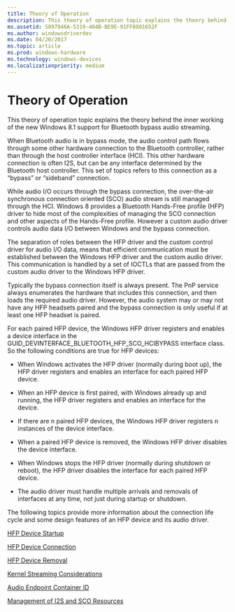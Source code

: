 ```yaml
---
title: Theory of Operation
description: This theory of operation topic explains the theory behind the inner working of the new Windows 8.1.
ms.assetid: 5897946A-5319-404B-BE9E-91FF8801652F
ms.author: windowsdriverdev
ms.date: 04/20/2017
ms.topic: article
ms.prod: windows-hardware
ms.technology: windows-devices
ms.localizationpriority: medium
---
```


# Theory of Operation


This theory of operation topic explains the theory behind the inner working of the new Windows 8.1 support for Bluetooth bypass audio streaming.

When Bluetooth audio is in bypass mode, the audio control path flows through some other hardware connection to the Bluetooth controller, rather than through the host controller interface (HCI). This other hardware connection is often I2S, but can be any interface determined by the Bluetooth host controller. This set of topics refers to this connection as a “bypass” or “sideband” connection.

While audio I/O occurs through the bypass connection, the over-the-air synchronous connection oriented (SCO) audio stream is still managed through the HCI. Windows 8 provides a Bluetooth Hands-Free profile (HFP) driver to hide most of the complexities of managing the SCO connection and other aspects of the Hands-Free profile. However a custom audio driver controls audio data I/O between Windows and the bypass connection.

The separation of roles between the HFP driver and the custom control driver for audio I/O data, means that efficient communication must be established between the Windows HFP driver and the custom audio driver. This communication is handled by a set of IOCTLs that are passed from the custom audio driver to the Windows HFP driver.

Typically the bypass connection itself is always present. The PnP service always enumerates the hardware that includes this connection, and then loads the required audio driver. However, the audio system may or may not have any HFP headsets paired and the bypass connection is only useful if at least one HFP headset is paired.

For each paired HFP device, the Windows HFP driver registers and enables a device interface in the GUID\_DEVINTERFACE\_BLUETOOTH\_HFP\_SCO\_HCIBYPASS interface class. So the following conditions are true for HFP devices:

-   When Windows activates the HFP driver (normally during boot up), the HFP driver registers and enables an interface for each paired HFP device.

-   When an HFP device is first paired, with Windows already up and running, the HFP driver registers and enables an interface for the device.

-   If there are n paired HFP devices, the Windows HFP driver registers n instances of the device interface.

-   When a paired HFP device is removed, the Windows HFP driver disables the device interface.

-   When Windows stops the HFP driver (normally during shutdown or reboot), the HFP driver disables the interface for each paired HFP device.

-   The audio driver must handle multiple arrivals and removals of interfaces at any time, not just during startup or shutdown.

The following topics provide more information about the connection life cycle and some design features of an HFP device and its audio driver.

[HFP Device Startup](startup.md)

[HFP Device Connection](hfp-device-connection.md)

[HFP Device Removal](removal.md)

[Kernel Streaming Considerations](kernel-streaming-considerations.md)

[Audio Endpoint Container ID](audio-endpoint-container-id.md)

[Management of I2S and SCO Resources](management-of-i2s-and-sco-resources.md)

 

 





